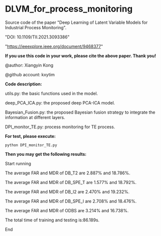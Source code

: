 # DLVM_for_process_monitoring
Source code of the paper "Deep Learning of Latent Variable Models for Industrial Process Monitoring".

"DOI: 10.1109/TII.2021.3093386"

"https://ieeexplore.ieee.org/document/9468377"

**If you use this code in your work, please cite the above paper. Thank you!**

@author: Xiangyin Kong

@github account: kxytim

**Code description:**

utils.py: the basic functions used in the model.

deep_PCA_ICA.py: the proposed deep PCA-ICA model.

Bayesian_Fusion.py: the proposed Bayesian fusion strategy to integrate the information at different layers.

DPI_monitor_TE.py: process monitoring for TE process.

**For test, please execute:**

```python DPI_monitor_TE.py```

**Then you may get the following results:**

Start running

The average FAR and MDR of DB_T2 are 2.887% and 18.786%.

The average FAR and MDR of DB_SPE_T are 1.577% and 18.792%.

The average FAR and MDR of DB_I2 are 2.470% and 19.232%.

The average FAR and MDR of DB_SPE_I are 2.708% and 18.476%.

The average FAR and MDR of ODBS are 3.214% and 16.738%.

The total time of training and testing is:86.189s.

End